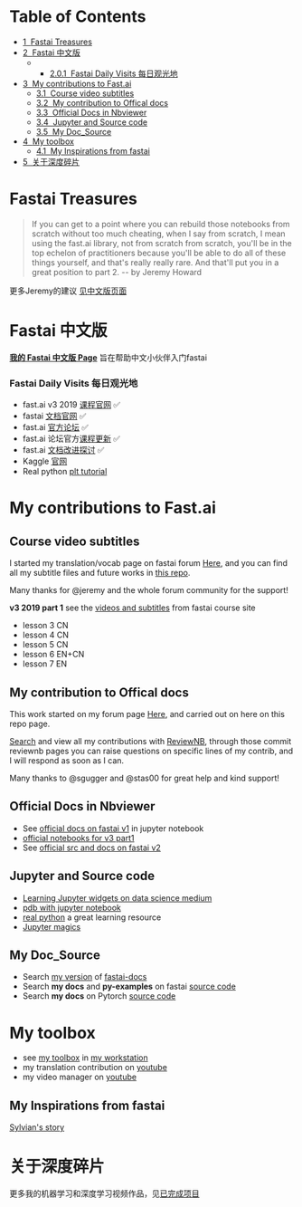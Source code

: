 
<h1>Table of Contents<span class="tocSkip"></span></h1>
<div class="toc"><ul class="toc-item"><li><span><a href="#Fastai-Treasures" data-toc-modified-id="Fastai-Treasures-1"><span class="toc-item-num">1&nbsp;&nbsp;</span>Fastai Treasures</a></span></li><li><span><a href="#Fastai-中文版" data-toc-modified-id="Fastai-中文版-2"><span class="toc-item-num">2&nbsp;&nbsp;</span>Fastai 中文版</a></span><ul class="toc-item"><li><ul class="toc-item"><li><span><a href="#Fastai-Daily-Visits-每日观光地" data-toc-modified-id="Fastai-Daily-Visits-每日观光地-2.0.1"><span class="toc-item-num">2.0.1&nbsp;&nbsp;</span>Fastai Daily Visits 每日观光地</a></span></li></ul></li></ul></li><li><span><a href="#My-contributions-to-Fast.ai" data-toc-modified-id="My-contributions-to-Fast.ai-3"><span class="toc-item-num">3&nbsp;&nbsp;</span>My contributions to Fast.ai</a></span><ul class="toc-item"><li><span><a href="#Course-video-subtitles" data-toc-modified-id="Course-video-subtitles-3.1"><span class="toc-item-num">3.1&nbsp;&nbsp;</span>Course video subtitles</a></span></li><li><span><a href="#My-contribution-to-Offical-docs" data-toc-modified-id="My-contribution-to-Offical-docs-3.2"><span class="toc-item-num">3.2&nbsp;&nbsp;</span>My contribution to Offical docs</a></span></li><li><span><a href="#Official-Docs-in-Nbviewer" data-toc-modified-id="Official-Docs-in-Nbviewer-3.3"><span class="toc-item-num">3.3&nbsp;&nbsp;</span>Official Docs in Nbviewer</a></span></li><li><span><a href="#Jupyter-and-Source-code" data-toc-modified-id="Jupyter-and-Source-code-3.4"><span class="toc-item-num">3.4&nbsp;&nbsp;</span>Jupyter and Source code</a></span></li><li><span><a href="#My-Doc_Source" data-toc-modified-id="My-Doc_Source-3.5"><span class="toc-item-num">3.5&nbsp;&nbsp;</span>My Doc_Source</a></span></li></ul></li><li><span><a href="#My-toolbox" data-toc-modified-id="My-toolbox-4"><span class="toc-item-num">4&nbsp;&nbsp;</span>My toolbox</a></span><ul class="toc-item"><li><span><a href="#My-Inspirations-from-fastai" data-toc-modified-id="My-Inspirations-from-fastai-4.1"><span class="toc-item-num">4.1&nbsp;&nbsp;</span>My Inspirations from fastai</a></span></li></ul></li><li><span><a href="#关于深度碎片" data-toc-modified-id="关于深度碎片-5"><span class="toc-item-num">5&nbsp;&nbsp;</span>关于深度碎片</a></span></li></ul></div>

# Fastai Treasures

> If you can get to a point where you can rebuild those notebooks from scratch without too much cheating, when I say from scratch, I mean using the fast.ai library, not from scratch from scratch, you'll be in the top echelon of practitioners because you'll be able to do all of these things yourself, and that's really really rare. And that'll put you in a great position to part 2. -- by Jeremy Howard

更多Jeremy的建议 [见中文版页面](https://forums.fast.ai/t/fast-ai-v3-2019/39325)


# Fastai 中文版
[**我的 Fastai 中文版 Page**](https://forums.fast.ai/t/fast-ai-v3-2019/39325) 旨在帮助中文小伙伴入门fastai

### Fastai Daily Visits 每日观光地
- fast.ai v3 2019 [课程官网](https://course.fast.ai/) ✅     
- fastai [文档官网](https://docs.fast.ai/) ✅     
- fast.ai [官方论坛](https://forums.fast.ai/) ✅     
- fast.ai 论坛官方[课程更新](https://forums.fast.ai/t/faq-resources-and-official-course-updates/27934) ✅    
- fast.ai [文档改进探讨](https://forums.fast.ai/t/documentation-improvements/32550) ✅    
- Kaggle [官网](https://www.kaggle.com/)       
- Real python [plt tutorial](https://realpython.com/python-matplotlib-guide/#why-can-matplotlib-be-confusing)     

# My contributions to Fast.ai

## Course video subtitles
I started my translation/vocab page on fastai forum [Here](https://forums.fast.ai/t/deep-learning-vocab-en-vs-cn/42297?u=daniel), and you can find all my subtitle files and future works in [this repo](https://github.com/EmbraceLife/fastai_courses_translation_EN2CN). 

Many thanks for @jeremy and the whole forum community for the support!

**v3 2019 part 1**
see the [videos and subtitles](https://course.fast.ai/videos/?lesson=3) from fastai course site
- lesson 3 CN
- lesson 4 CN
- lesson 5 CN
- lesson 6 EN+CN
- lesson 7 EN

## My contribution to Offical docs
This work started on my forum page [Here](https://forums.fast.ai/t/fast-ai-v3-2019/39325/92?u=daniel), and carried out on here on this repo page. 

[Search](https://github.com/fastai/fastai/pulls?page=1&q=is%3Apr+author%3AEmbraceLife+is%3Aclosed) and view all my contributions with [ReviewNB](https://www.reviewnb.com/), through those commit reviewnb pages you can raise questions on specific lines of my contrib, and I will respond as soon as I can.

Many thanks to @sgugger and @stas00 for great help and kind support!

## Official Docs in Nbviewer
- See [official docs on fastai v1](https://nbviewer.jupyter.org/github/fastai/fastai/tree/master/docs_src/?flush_cache=true) in jupyter notebook     
- [official notebooks for v3 part1](https://nbviewer.jupyter.org/github/fastai/course-v3/tree/master/nbs/?flush_cache=true/)     
- See [official src and docs on fastai v2](https://nbviewer.jupyter.org/github/fastai/fastai_docs/tree/master/dev/?flush_cache=true)      

## Jupyter and Source code
- [Learning Jupyter widgets on data science medium](https://towardsdatascience.com/search?q=jupyter%20widget)      
- [pdb with jupyter notebook](https://www.blog.pythonlibrary.org/2018/10/17/jupyter-notebook-debugging/)     
- [real python](https://realpython.com/) a great learning resource
- [Jupyter magics](https://ipython.readthedocs.io/en/stable/interactive/magics.html#cell-magics)


## My Doc_Source
- Search [my version](https://github.com/EmbraceLife/fastai_docs/tree/doc_source/?flush_cache=true/) of [fastai-docs](https://github.com/fastai/fastai_docs/?flush_cache=true/) 
- Search **my docs** and **py-examples** on fastai [source code](https://github.com/EmbraceLife/fastai/tree/doc_source/)
- Search **my docs** on Pytorch [source code](https://github.com/EmbraceLife/doc_torch)

# My toolbox

- see [my toolbox](https://nbviewer.jupyter.org/github/EmbraceLife/fastai_treasures/tree/master/my_workstation/my_workstation.ipynb?flush_cache=true/) in [my workstation](https://nbviewer.jupyter.org/github/EmbraceLife/fastai_treasures/tree/master/my_workstation/?flush_cache=true/)
- my translation contribution on [youtube](https://www.youtube.com/timedtext_cs_panel?o=U&ar=2) 
- my video manager on [youtube](https://www.youtube.com/my_videos?o=U&ar=2)   


## My Inspirations from fastai
[Sylvian's story](https://www.fast.ai/2019/01/02/one-year-of-deep-learning/) 

# 关于深度碎片

更多我的机器学习和深度学习视频作品，见[已完成项目](https://github.com/EmbraceLife/shendusuipian#%E5%B7%B2%E5%AE%8C%E6%88%90%E9%A1%B9%E7%9B%AE)


```python

```
